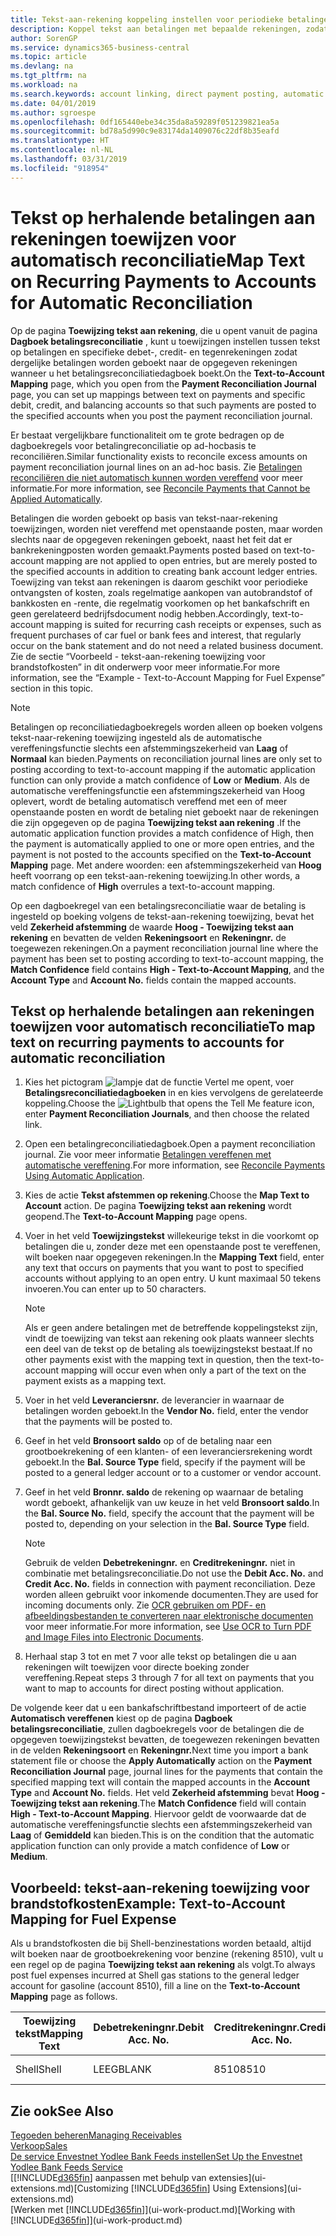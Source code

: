```yaml
---
title: Tekst-aan-rekening koppeling instellen voor periodieke betalingen | Microsoft Docs
description: Koppel tekst aan betalingen met bepaalde rekeningen, zodat betalingen naar de rekeningen geboekt worden als u het betalingsreconciliatiedagboek boekt.
author: SorenGP
ms.service: dynamics365-business-central
ms.topic: article
ms.devlang: na
ms.tgt_pltfrm: na
ms.workload: na
ms.search.keywords: account linking, direct payment posting, automatic payment processing, reconcile payment, recurring expense, recurring cash receipt
ms.date: 04/01/2019
ms.author: sgroespe
ms.openlocfilehash: 0df165440ebe34c35da8a59289f051239821ea5a
ms.sourcegitcommit: bd78a5d990c9e83174da1409076c22df8b35eafd
ms.translationtype: HT
ms.contentlocale: nl-NL
ms.lasthandoff: 03/31/2019
ms.locfileid: "918954"
---
```

# <a name="map-text-on-recurring-payments-to-accounts-for-automatic-reconciliation"></a><span data-ttu-id="2da02-103">Tekst op herhalende betalingen aan rekeningen toewijzen voor automatisch reconciliatie</span><span class="sxs-lookup"><span data-stu-id="2da02-103">Map Text on Recurring Payments to Accounts for Automatic Reconciliation</span></span>
<span data-ttu-id="2da02-104">Op de pagina **Toewijzing tekst aan rekening**, die u opent vanuit de pagina **Dagboek betalingsreconciliatie** , kunt u toewijzingen instellen tussen tekst op betalingen en specifieke debet-, credit- en tegenrekeningen zodat dergelijke betalingen worden geboekt naar de opgegeven rekeningen wanneer u het betalingsreconciliatiedagboek boekt.</span><span class="sxs-lookup"><span data-stu-id="2da02-104">On the **Text-to-Account Mapping** page, which you open from the **Payment Reconciliation Journal** page, you can set up mappings between text on payments and specific debit, credit, and balancing accounts so that such payments are posted to the specified accounts when you post the payment reconciliation journal.</span></span>

<span data-ttu-id="2da02-105">Er bestaat vergelijkbare functionaliteit om te grote bedragen op de dagboekregels voor betalingreconciliatie op ad-hocbasis te reconciliëren.</span><span class="sxs-lookup"><span data-stu-id="2da02-105">Similar functionality exists to reconcile excess amounts on payment reconciliation journal lines on an ad-hoc basis.</span></span> <span data-ttu-id="2da02-106">Zie [Betalingen reconciliëren die niet automatisch kunnen worden vereffend](receivables-how-reconcile-payments-cannot-apply-auto.md) voor meer informatie.</span><span class="sxs-lookup"><span data-stu-id="2da02-106">For more information, see [Reconcile Payments that Cannot be Applied Automatically](receivables-how-reconcile-payments-cannot-apply-auto.md).</span></span>

<span data-ttu-id="2da02-107">Betalingen die worden geboekt op basis van tekst-naar-rekening toewijzingen, worden niet vereffend met openstaande posten, maar worden slechts naar de opgegeven rekeningen geboekt, naast het feit dat er bankrekeningposten worden gemaakt.</span><span class="sxs-lookup"><span data-stu-id="2da02-107">Payments posted based on text-to-account mapping are not applied to open entries, but are merely posted to the specified accounts in addition to creating bank account ledger entries.</span></span> <span data-ttu-id="2da02-108">Toewijzing van tekst aan rekeningen is daarom geschikt voor periodieke ontvangsten of kosten, zoals regelmatige aankopen van autobrandstof of bankkosten en -rente, die regelmatig voorkomen op het bankafschrift en geen gerelateerd bedrijfsdocument nodig hebben.</span><span class="sxs-lookup"><span data-stu-id="2da02-108">Accordingly, text-to-account mapping is suited for recurring cash receipts or expenses, such as frequent purchases of car fuel or bank fees and interest, that regularly occur on the bank statement and do not need a related business document.</span></span> <span data-ttu-id="2da02-109">Zie de sectie “Voorbeeld - tekst-aan-rekening toewijzing voor brandstofkosten” in dit onderwerp voor meer informatie.</span><span class="sxs-lookup"><span data-stu-id="2da02-109">For more information, see the “Example - Text-to-Account Mapping for Fuel Expense” section in this topic.</span></span>

> [!NOTE]  
>   <span data-ttu-id="2da02-110">Betalingen op reconciliatiedagboekregels worden alleen op boeken volgens tekst-naar-rekening toewijzing ingesteld als de automatische vereffeningsfunctie slechts een afstemmingszekerheid van **Laag** of **Normaal** kan bieden.</span><span class="sxs-lookup"><span data-stu-id="2da02-110">Payments on reconciliation journal lines are only set to posting according to text-to-account mapping if the automatic application function can only provide a match confidence of **Low** or **Medium**.</span></span> <span data-ttu-id="2da02-111">Als de automatische vereffeningsfunctie een afstemmingszekerheid van Hoog oplevert, wordt de betaling automatisch vereffend met een of meer openstaande posten en wordt de betaling niet geboekt naar de rekeningen die zijn opgegeven op de pagina **Toewijzing tekst aan rekening** .</span><span class="sxs-lookup"><span data-stu-id="2da02-111">If the automatic application function provides a match confidence of High, then the payment is automatically applied to one or more open entries, and the payment is not posted to the accounts specified on the **Text-to-Account Mapping** page.</span></span> <span data-ttu-id="2da02-112">Met andere woorden: een afstemmingszekerheid van **Hoog** heeft voorrang op een tekst-aan-rekening toewijzing.</span><span class="sxs-lookup"><span data-stu-id="2da02-112">In other words, a match confidence of **High** overrules a text-to-account mapping.</span></span>

<span data-ttu-id="2da02-113">Op een dagboekregel van een betalingsreconciliatie waar de betaling is ingesteld op boeking volgens de tekst-aan-rekening toewijzing, bevat het veld **Zekerheid afstemming** de waarde **Hoog - Toewijzing tekst aan rekening** en bevatten de velden **Rekeningsoort** en **Rekeningnr.** de toegewezen rekeningen.</span><span class="sxs-lookup"><span data-stu-id="2da02-113">On a payment reconciliation journal line where the payment has been set to posting according to text-to-account mapping, the **Match Confidence** field contains **High - Text-to-Account Mapping**, and the **Account Type** and **Account No.** fields contain the mapped accounts.</span></span>

## <a name="to-map-text-on-recurring-payments-to-accounts-for-automatic-reconciliation"></a><span data-ttu-id="2da02-114">Tekst op herhalende betalingen aan rekeningen toewijzen voor automatisch reconciliatie</span><span class="sxs-lookup"><span data-stu-id="2da02-114">To map text on recurring payments to accounts for automatic reconciliation</span></span>
1. <span data-ttu-id="2da02-115">Kies het pictogram ![lampje dat de functie Vertel me opent](media/ui-search/search_small.png "Vertel me wat u wilt doen"), voer **Betalingsreconciliatiedagboeken** in en kies vervolgens de gerelateerde koppeling.</span><span class="sxs-lookup"><span data-stu-id="2da02-115">Choose the ![Lightbulb that opens the Tell Me feature](media/ui-search/search_small.png "Tell me what you want to do") icon, enter **Payment Reconciliation Journals**, and then choose the related link.</span></span>
2. <span data-ttu-id="2da02-116">Open een betalingreconciliatiedagboek.</span><span class="sxs-lookup"><span data-stu-id="2da02-116">Open a payment reconciliation journal.</span></span> <span data-ttu-id="2da02-117">Zie voor meer informatie [Betalingen vereffenen met automatische vereffening](receivables-how-reconcile-payments-auto-application.md).</span><span class="sxs-lookup"><span data-stu-id="2da02-117">For more information, see [Reconcile Payments Using Automatic Application](receivables-how-reconcile-payments-auto-application.md).</span></span>
3. <span data-ttu-id="2da02-118">Kies de actie **Tekst afstemmen op rekening**.</span><span class="sxs-lookup"><span data-stu-id="2da02-118">Choose the **Map Text to Account** action.</span></span> <span data-ttu-id="2da02-119">De pagina **Toewijzing tekst aan rekening** wordt geopend.</span><span class="sxs-lookup"><span data-stu-id="2da02-119">The **Text-to-Account Mapping** page opens.</span></span>
4. <span data-ttu-id="2da02-120">Voer in het veld **Toewijzingstekst** willekeurige tekst in die voorkomt op betalingen die u, zonder deze met een openstaande post te vereffenen, wilt boeken naar opgegeven rekeningen.</span><span class="sxs-lookup"><span data-stu-id="2da02-120">In the **Mapping Text** field, enter any text that occurs on payments that you want to post to specified accounts without applying to an open entry.</span></span> <span data-ttu-id="2da02-121">U kunt maximaal 50 tekens invoeren.</span><span class="sxs-lookup"><span data-stu-id="2da02-121">You can enter up to 50 characters.</span></span>

    > [!NOTE]  
    >   <span data-ttu-id="2da02-122">Als er geen andere betalingen met de betreffende koppelingstekst zijn, vindt de toewijzing van tekst aan rekening ook plaats wanneer slechts een deel van de tekst op de betaling als toewijzingstekst bestaat.</span><span class="sxs-lookup"><span data-stu-id="2da02-122">If no other payments exist with the mapping text in question, then the text-to-account mapping will occur even when only a part of the text on the payment exists as a mapping text.</span></span>
5. <span data-ttu-id="2da02-123">Voer in het veld **Leveranciersnr.** de leverancier in waarnaar de betalingen worden geboekt.</span><span class="sxs-lookup"><span data-stu-id="2da02-123">In the **Vendor No.** field, enter the vendor that the payments will be posted to.</span></span>
6. <span data-ttu-id="2da02-124">Geef in het veld **Bronsoort saldo** op of de betaling naar een grootboekrekening of een klanten- of een leveranciersrekening wordt geboekt.</span><span class="sxs-lookup"><span data-stu-id="2da02-124">In the **Bal. Source Type** field, specify if the payment will be posted to a general ledger account or to a customer or vendor account.</span></span>
7. <span data-ttu-id="2da02-125">Geef in het veld **Bronnr. saldo** de rekening op waarnaar de betaling wordt geboekt, afhankelijk van uw keuze in het veld **Bronsoort saldo**.</span><span class="sxs-lookup"><span data-stu-id="2da02-125">In the **Bal. Source No.** field, specify the account that the payment will be posted to, depending on your selection in the **Bal. Source Type** field.</span></span>

    > [!NOTE]
    > <span data-ttu-id="2da02-126">Gebruik de velden **Debetrekeningnr.** en **Creditrekeningnr.** niet in combinatie met betalingsreconciliatie.</span><span class="sxs-lookup"><span data-stu-id="2da02-126">Do not use the **Debit Acc. No.** and **Credit Acc. No.** fields in connection with payment reconciliation.</span></span> <span data-ttu-id="2da02-127">Deze worden alleen gebruikt voor inkomende documenten.</span><span class="sxs-lookup"><span data-stu-id="2da02-127">They are used for incoming documents only.</span></span> <span data-ttu-id="2da02-128">Zie [OCR gebruiken om PDF- en afbeeldingsbestanden te converteren naar elektronische documenten](across-how-use-ocr-pdf-images-files.md) voor meer informatie.</span><span class="sxs-lookup"><span data-stu-id="2da02-128">For more information, see [Use OCR to Turn PDF and Image Files into Electronic Documents](across-how-use-ocr-pdf-images-files.md).</span></span>

8. <span data-ttu-id="2da02-129">Herhaal stap 3 tot en met 7 voor alle tekst op betalingen die u aan rekeningen wilt toewijzen voor directe boeking zonder vereffening.</span><span class="sxs-lookup"><span data-stu-id="2da02-129">Repeat steps 3 through 7 for all text on payments that you want to map to accounts for direct posting without application.</span></span>

<span data-ttu-id="2da02-130">De volgende keer dat u een bankafschriftbestand importeert of de actie **Automatisch vereffenen** kiest op de pagina **Dagboek betalingsreconciliatie**, zullen dagboekregels voor de betalingen die de opgegeven toewijzingstekst bevatten, de toegewezen rekeningen bevatten in de velden **Rekeningsoort** en **Rekeningnr.**</span><span class="sxs-lookup"><span data-stu-id="2da02-130">Next time you import a bank statement file or choose the **Apply Automatically** action on the **Payment Reconciliation Journal** page, journal lines for the payments that contain the specified mapping text will contain the mapped accounts in the **Account Type** and **Account No.** fields.</span></span> <span data-ttu-id="2da02-131">Het veld **Zekerheid afstemming** bevat **Hoog - Toewijzing tekst aan rekening**.</span><span class="sxs-lookup"><span data-stu-id="2da02-131">The **Match Confidence** field will contain **High - Text-to-Account Mapping**.</span></span> <span data-ttu-id="2da02-132">Hiervoor geldt de voorwaarde dat de automatische vereffeningsfunctie slechts een afstemmingszekerheid van **Laag** of **Gemiddeld** kan bieden.</span><span class="sxs-lookup"><span data-stu-id="2da02-132">This is on the condition that the automatic application function can only provide a match confidence of **Low** or **Medium**.</span></span>

## <a name="example-text-to-account-mapping-for-fuel-expense"></a><span data-ttu-id="2da02-133">Voorbeeld: tekst-aan-rekening toewijzing voor brandstofkosten</span><span class="sxs-lookup"><span data-stu-id="2da02-133">Example: Text-to-Account Mapping for Fuel Expense</span></span>
<span data-ttu-id="2da02-134">Als u brandstofkosten die bij Shell-benzinestations worden betaald, altijd wilt boeken naar de grootboekrekening voor benzine (rekening 8510), vult u een regel op de pagina **Toewijzing tekst aan rekening** als volgt.</span><span class="sxs-lookup"><span data-stu-id="2da02-134">To always post fuel expenses incurred at Shell gas stations to the general ledger account for gasoline (account 8510), fill a line on the **Text-to-Account Mapping** page as follows.</span></span>

| <span data-ttu-id="2da02-135">Toewijzing tekst</span><span class="sxs-lookup"><span data-stu-id="2da02-135">Mapping Text</span></span> | <span data-ttu-id="2da02-136">Debetrekeningnr.</span><span class="sxs-lookup"><span data-stu-id="2da02-136">Debit Acc. No.</span></span> | <span data-ttu-id="2da02-137">Creditrekeningnr.</span><span class="sxs-lookup"><span data-stu-id="2da02-137">Credit Acc. No.</span></span> | <span data-ttu-id="2da02-138">Bronsoort saldo</span><span class="sxs-lookup"><span data-stu-id="2da02-138">Bal. Source Type</span></span> | <span data-ttu-id="2da02-139">Bronnr. saldo</span><span class="sxs-lookup"><span data-stu-id="2da02-139">Bal. Source No.</span></span> |
| --- | --- | --- | --- | --- |
| <span data-ttu-id="2da02-140">Shell</span><span class="sxs-lookup"><span data-stu-id="2da02-140">Shell</span></span> |<span data-ttu-id="2da02-141">LEEG</span><span class="sxs-lookup"><span data-stu-id="2da02-141">BLANK</span></span> |<span data-ttu-id="2da02-142">8510</span><span class="sxs-lookup"><span data-stu-id="2da02-142">8510</span></span> |<span data-ttu-id="2da02-143">Grootboekrekening</span><span class="sxs-lookup"><span data-stu-id="2da02-143">G/L Account</span></span> |<span data-ttu-id="2da02-144">LEEG</span><span class="sxs-lookup"><span data-stu-id="2da02-144">BLANK</span></span> |

## <a name="see-also"></a><span data-ttu-id="2da02-145">Zie ook</span><span class="sxs-lookup"><span data-stu-id="2da02-145">See Also</span></span>
[<span data-ttu-id="2da02-146">Tegoeden beheren</span><span class="sxs-lookup"><span data-stu-id="2da02-146">Managing Receivables</span></span>](receivables-manage-receivables.md)  
[<span data-ttu-id="2da02-147">Verkoop</span><span class="sxs-lookup"><span data-stu-id="2da02-147">Sales</span></span>](sales-manage-sales.md)  
[<span data-ttu-id="2da02-148">De service Envestnet Yodlee Bank Feeds instellen</span><span class="sxs-lookup"><span data-stu-id="2da02-148">Set Up the Envestnet Yodlee Bank Feeds Service</span></span>](bank-how-setup-bank-statement-service.md)  
<span data-ttu-id="2da02-149">[[!INCLUDE[d365fin](includes/d365fin_md.md)] aanpassen met behulp van extensies](ui-extensions.md)</span><span class="sxs-lookup"><span data-stu-id="2da02-149">[Customizing [!INCLUDE[d365fin](includes/d365fin_md.md)] Using Extensions](ui-extensions.md)</span></span>  
<span data-ttu-id="2da02-150">[Werken met [!INCLUDE[d365fin](includes/d365fin_md.md)]](ui-work-product.md)</span><span class="sxs-lookup"><span data-stu-id="2da02-150">[Working with [!INCLUDE[d365fin](includes/d365fin_md.md)]](ui-work-product.md)</span></span>
